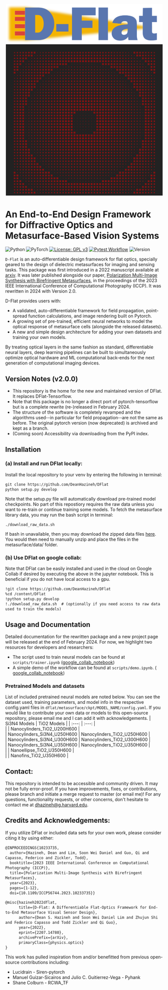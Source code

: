 <div align="center">
  <img src=/docs/DFlat_Long.png alt="Dflat" width="500"/>
</div>
<div align="center">
  <img src=/docs/autoGDS_metalens.png alt="Dflat" width="500"/>
</div>

# An End-to-End Design Framework for Diffractive Optics and Metasurface-Based Vision Systems
![Python](https://img.shields.io/badge/python-3670A0?style=for-the-badge&logo=python&logoColor=ffdd54)
![PyTorch](https://img.shields.io/badge/PyTorch-%23EE4C2C.svg?style=for-the-badge&logo=PyTorch&logoColor=white)
[![License: GPL v3](https://img.shields.io/badge/License-GPLv3-blue.svg)](https://www.gnu.org/licenses/gpl-3.0)
[![Pytest Workflow](https://github.com/DeanHazineh/DFlat-pytorch/actions/workflows/pytest.yml/badge.svg?branch=dflat_v2.0.0)](https://github.com/DeanHazineh/DFlat-pytorch/actions/workflows/pytest.yml)
![Version](https://img.shields.io/badge/version-2.0.0-blue)

`D-Flat` is an auto-differentiable design framework for flat optics, specially geared to the design of dielectric metasurfaces for imaging and sensing tasks. This package was first introduced in a 2022 manuscript available at <a href="https://arxiv.org/abs/2207.14780" target="_blank">arxiv</a>. It was later published alongside our paper, <a href="https://deanhazineh.github.io/publications/Multi_Image_Synthesis/MIS_Home.html" target="_blank"> Polarization Multi-Image Synthesis with Birefringent Metasurfaces</a>, in the proceedings of the 2023 IEEE International Conference of Computational Photography (ICCP). It was rewritten in 2024 with Version 2.0.

D-Flat provides users with:
- A validated, auto-differentiable framework for field propagation, point-spread function calculations, and image rendering built on Pytorch.
- A growing set of pre-trained, efficient neural networks to model the optical response of metasurface cells (alongside the released datasets).
- A new and simple design architecture for adding your own datasets and training your own models.
  
By treating optical layers in the same fashion as standard, differentiable neural layers, deep learning pipelines can be built to simultaneously optimize optical hardware and ML computational back-ends for the next generation of computational imaging devices.

## Version Notes (v2.0.0)
- This repository is the home for the new and maintained version of DFlat. It replaces DFlat-Tensorflow.
- Note that this package is no longer a direct port of pytorch-tensorflow but is a complete rewrite (re-)released in February 2024. 
- The structure of the software is completely revamped and the algorithms used--in particular for field propagation--are not the same as before. The original pytorch version (now deprecated) is archived and kept as a branch.
- (Coming soon) Accessibility via downloading from the PyPI index.

## Installation 
### (a) Install and run DFlat locally:
Install the local repository to your venv by entering the following in terminal:
```
git clone https://github.com/DeanHazineh/DFlat
python setup.py develop 
```
Note that the setup.py file will automatically download pre-trained model checkpoints. No part of this repostiory requires the raw data unless you want to re-train or continue training some models. To fetch the metasurface library data, you may run the bash script in terminal:
```
./download_raw_data.sh
```
If bash in unavailable, then you may download the zipped data files <a href="https://www.dropbox.com/scl/fi/efzz37tlejkkplo7pe7vs/data.zip?rlkey=malv67btexvfhkyhbiasgrai0&dl=1" target="_blank">here</a>. You would then need to manually unzip and place the files in the metasurface/data/ folder. 

### (b) Use DFlat on google collab:
Note that DFlat can be easily installed and used in the cloud on Google Collab if desired by executing the above in the jupyter notebook. This is beneficial if you do not have local access to a gpu. 
```
!git clone https://github.com/DeanHazineh/DFlat
%cd /content/DFlat
!python setup.py develop 
!./download_raw_data.sh  # (optionally if you need access to raw data used to train the models)
```

## Usage and Documentation
Detailed documentation for the rewritten package and a new project page will be released at the end of February 2024. For now, we highlight two resources for developers and researchers:
 - The script used to train neural models can be found at `scripts/trainer.ipynb` (<a href="https://colab.research.google.com/drive/1_EMm7jrbgzsZGX-XHnDIbANr0Xo2ti7u?usp=sharing" target="_blank">google_collab_notebook</a>)
 - A simple demo of the workflow can be found at `scripts/demo.ipynb`. ( <a href="https://colab.research.google.com/drive/1Nl1yhrMeGWyethaRPMgS6hQvrLCByiyY?usp=sharing" target="_blank">google_collab_notebook</a>)


### Pretrained Models and datasets
List of included pretrained neural models are noted below. You can see the dataset used, training parameters, and model info in the respective config.yaml files in `dflat/metasurface/ckpt/MODEL_NAME/config.yaml`.
If you would like to contribute your own data or models to this open-source repository, please email me and I can add it with acknowledgements. 
| Si3N4 Models                     | TiO2 Models                     |
|    :---:                         | :---:                           |   
|                                  | Nanocylinders_TiO2_U200H600     |                    
| Nanocylinders_Si3N4_U250H600     | Nanocylinders_TiO2_U250H600     |  
| Nanocylinders_Si3N4_U300H600     | Nanocylinders_TiO2_U300H600     |      
| Nanocylinders_Si3N4_U350H600     | Nanocylinders_TiO2_U350H600     |    
|                                  | Nanoellipse_TiO2_U350H600       |     
|                                  | Nanofins_TiO2_U350H600          |

## Contact:
This repository is intended to be accessible and community driven. It may not be fully error-proof.
If you have improvements, fixes, or contributions, please branch and initiate a merge request to master (or email me)!
For any questions, functionality requests, or other concerns, don't hesitate to contact me at dhazineh@g.harvard.edu. 

## Credits and Acknowledgements:
If you utilize DFlat or included data sets for your own work, please consider citing it by using either:

```
@INPROCEEDINGS{10233735,
  author={Hazineh, Dean and Lim, Soon Wei Daniel and Guo, Qi and Capasso, Federico and Zickler, Todd},
  booktitle={2023 IEEE International Conference on Computational Photography (ICCP)}, 
  title={Polarization Multi-Image Synthesis with Birefringent Metasurfaces}, 
  year={2023},
  pages={1-12},
  doi={10.1109/ICCP56744.2023.10233735}}
```
```
@misc{hazineh2022dflat,
      title={D-Flat: A Differentiable Flat-Optics Framework for End-to-End Metasurface Visual Sensor Design}, 
      author={Dean S. Hazineh and Soon Wei Daniel Lim and Zhujun Shi and Federico Capasso and Todd Zickler and Qi Guo},
      year={2022},
      eprint={2207.14780},
      archivePrefix={arXiv},
      primaryClass={physics.optics}
}
```

This work has pulled inspiration from and/or benefitted from previous open-source contributions including:
 * Lucidrain - Siren-pytorch
 * Manuel Guizar-Sicairos and Julio C. Guitierrez-Vega - Pyhank
 * Shane Colburn - RCWA_TF


